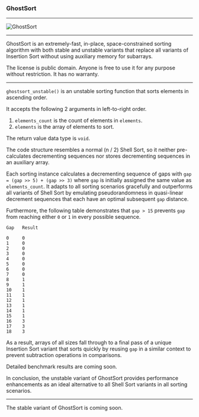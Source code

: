 ### GhostSort

---

![GhostSort](https://repository-images.githubusercontent.com/1028625871/c741aa45-92ca-4d39-a436-c222ffa2b5be "GhostSort")

---

GhostSort is an extremely-fast, in-place, space-constrained sorting algorithm with both stable and unstable variants that replace all variants of Insertion Sort without using auxiliary memory for subarrays.

The license is public domain. Anyone is free to use it for any purpose without restriction. It has no warranty.

---

`ghostsort_unstable()` is an unstable sorting function that sorts elements in ascending order.

It accepts the following 2 arguments in left-to-right order.

1. `elements_count` is the count of elements in `elements`.
2. `elements` is the array of elements to sort.

The return value data type is `void`.

The code structure resembles a normal (n / 2) Shell Sort, so it neither pre-calculates decrementing sequences nor stores decrementing sequences in an auxiliary array.

Each sorting instance calculates a decrementing sequence of gaps with `gap = (gap >> 5) + (gap >> 3)` where `gap` is initially assigned the same value as `elements_count`. It adapts to all sorting scenarios gracefully and outperforms all variants of Shell Sort by emulating pseudorandomness in quasi-linear decrement sequences that each have an optimal subsequent `gap` distance.

Furthermore, the following table demonstrates that `gap > 15` prevents `gap` from reaching either `0` or `1` in every possible sequence.

```
Gap   Result

0     0
1     0
2     0
3     0
4     0
5     0
6     0
7     0
8     1
9     1
10    1
11    1
12    1
13    1
14    1
15    1
16    3
17    3
18    3
```

As a result, arrays of all sizes fall through to a final pass of a unique Insertion Sort variant that sorts quickly by reusing `gap` in a similar context to prevent subtraction operations in comparisons.

Detailed benchmark results are coming soon.

In conclusion, the unstable variant of GhostSort provides performance enhancements as an ideal alternative to all Shell Sort variants in all sorting scenarios.

---

The stable variant of GhostSort is coming soon.
